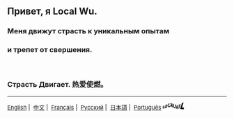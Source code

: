 ## Привет, я Local Wu.

### Меня движут страсть к уникальным опытам <br/>

### и трепет от свершения. <br/>

<br/>

### Страсть Двигает. 热爱使燃。

---

<p align="right" style="display:inline;">
<span align="right" style="color:black; font-size: small;">
  <a href="https://github.com/localwu/localwu/blob/main/README.md"><span>English</span></a>&nbsp|&nbsp
  <a href="https://github.com/localwu/localwu/blob/main/MultilingualVers/README_Ch.md"><span>中文</span></a>&nbsp|&nbsp
  <a href="https://github.com/localwu/localwu/blob/main/MultilingualVers/README_Fr.md"><span>Français</span></a>&nbsp|&nbsp
  <a href="https://github.com/localwu/localwu/blob/main/MultilingualVers/README_Ru.md"><span>Русский</span></a>&nbsp|&nbsp
  <a href="https://github.com/localwu/localwu/blob/main/MultilingualVers/README_Jp.md"><span>日本語</span></a>&nbsp|&nbsp
  <a href="https://github.com/localwu/localwu/blob/main/MultilingualVers/README_Pt.md"><span>Português</span></a>
</span>
</p>
<p align="left" style="display:inline;">
  <a href="https://localwu.top/?from=ghReadmeRu"><img height="16px" src="../Static/LocalWuSign.png" /></a>
</p>
